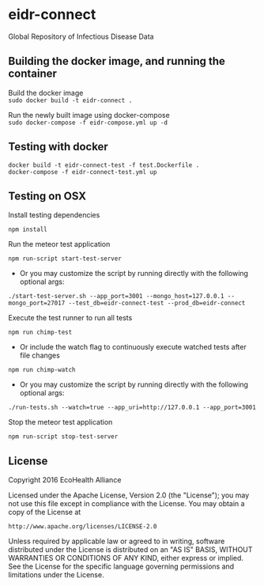 # eidr-connect

Global Repository of Infectious Disease Data


## Building the docker image, and running the container

Build the docker image  
`sudo docker build -t eidr-connect .`

Run the newly built image using docker-compose  
`sudo docker-compose -f eidr-compose.yml up -d`

## Testing with docker

```
docker build -t eidr-connect-test -f test.Dockerfile .
docker-compose -f eidr-connect-test.yml up
```

## Testing on OSX

Install testing dependencies
```
npm install
```

Run the meteor test application
```
npm run-script start-test-server
```

- Or you may customize the script by running directly with the following optional args:
```
./start-test-server.sh --app_port=3001 --mongo_host=127.0.0.1 --mongo_port=27017 --test_db=eidr-connect-test --prod_db=eidr-connect
```

Execute the test runner to run all tests
```
npm run chimp-test
```

- Or include the watch flag to continuously execute watched tests after file changes
```
npm run chimp-watch
```

- Or you may customize the script by running directly with the following optional args:
```
./run-tests.sh --watch=true --app_uri=http://127.0.0.1 --app_port=3001
```

Stop the meteor test application
```
npm run-script stop-test-server
```

## License

Copyright 2016 EcoHealth Alliance

Licensed under the Apache License, Version 2.0 (the "License");
you may not use this file except in compliance with the License.
You may obtain a copy of the License at

    http://www.apache.org/licenses/LICENSE-2.0

Unless required by applicable law or agreed to in writing, software
distributed under the License is distributed on an "AS IS" BASIS,
WITHOUT WARRANTIES OR CONDITIONS OF ANY KIND, either express or implied.
See the License for the specific language governing permissions and
limitations under the License.

